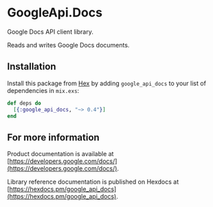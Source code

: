 # GoogleApi.Docs

Google Docs API client library.

Reads and writes Google Docs documents.

## Installation

Install this package from [Hex](https://hex.pm) by adding
`google_api_docs` to your list of dependencies in `mix.exs`:

```elixir
def deps do
  [{:google_api_docs, "~> 0.4"}]
end
```

## For more information

Product documentation is available at [https://developers.google.com/docs/](https://developers.google.com/docs/).

Library reference documentation is published on Hexdocs at
[https://hexdocs.pm/google_api_docs](https://hexdocs.pm/google_api_docs).
